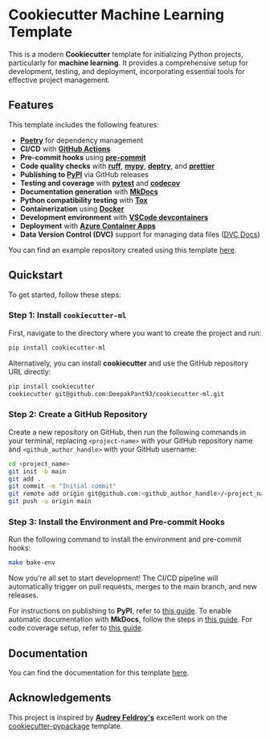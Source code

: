 # Cookiecutter Machine Learning Template

This is a modern **Cookiecutter** template for initializing Python projects, particularly for **machine learning**. It provides a comprehensive setup for development, testing, and deployment, incorporating essential tools for effective project management.

## Features

This template includes the following features:

-   **[Poetry](https://python-poetry.org/)** for dependency management
-   **CI/CD** with **[GitHub Actions](https://github.com/features/actions)**
-   **Pre-commit hooks** using **[pre-commit](https://pre-commit.com/)**
-   **Code quality checks** with **[ruff](https://github.com/charliermarsh/ruff)**, **[mypy](https://mypy.readthedocs.io/en/stable/)**, **[deptry](https://github.com/fpgmaas/deptry/)**, and **[prettier](https://prettier.io/)**
-   **Publishing to [PyPI](https://pypi.org)** via GitHub releases
-   **Testing and coverage** with **[pytest](https://docs.pytest.org/en/7.1.x/)** and **[codecov](https://about.codecov.io/)**
-   **Documentation generation** with **[MkDocs](https://www.mkdocs.org/)**
-   **Python compatibility testing** with **[Tox](https://tox.wiki/en/latest/)**
-   **Containerization** using **[Docker](https://www.docker.com/)**
-   **Development environment** with **[VSCode devcontainers](https://code.visualstudio.com/docs/devcontainers/containers)**
-   **Deployment** with **[Azure Container Apps](https://azure.microsoft.com/en-in/products/container-apps)**
-   **Data Version Control (DVC)** support for managing data files ([DVC Docs](https://dvc.org/))

You can find an example repository created using this template [here](https://github.com/DeepakPant93/cookiecutter-ml).

## Quickstart

To get started, follow these steps:

### Step 1: Install `cookiecutter-ml`

First, navigate to the directory where you want to create the project and run:

```bash
pip install cookiecutter-ml
```

Alternatively, you can install **cookiecutter** and use the GitHub repository URL directly:

```bash
pip install cookiecutter
cookiecutter git@github.com:DeepakPant93/cookiecutter-ml.git
```

### Step 2: Create a GitHub Repository

Create a new repository on GitHub, then run the following commands in your terminal, replacing `<project-name>` with your GitHub repository name and `<github_author_handle>` with your GitHub username:

```bash
cd <project_name>
git init -b main
git add .
git commit -m "Initial commit"
git remote add origin git@github.com:<github_author_handle>/<project_name>.git
git push -u origin main
```

### Step 3: Install the Environment and Pre-commit Hooks

Run the following command to install the environment and pre-commit hooks:

```bash
make bake-env
```

Now you're all set to start development! The CI/CD pipeline will automatically trigger on pull requests, merges to the main branch, and new releases.

For instructions on publishing to **PyPI**, refer to [this guide](./features/publishing.md#set-up-for-pypi). To enable automatic documentation with **MkDocs**, follow the steps in [this guide](./features/mkdocs.md). For code coverage setup, refer to [this guide](./features/codecov.md).

## Documentation

You can find the documentation for this template [here](https://DeepakPant93.github.io/cookiecutter-ml/).

## Acknowledgements

This project is inspired by **[Audrey Feldroy's](https://github.com/audreyfeldroy)** excellent work on the [cookiecutter-pypackage](https://github.com/audreyfeldroy/cookiecutter-pypackage) template.
